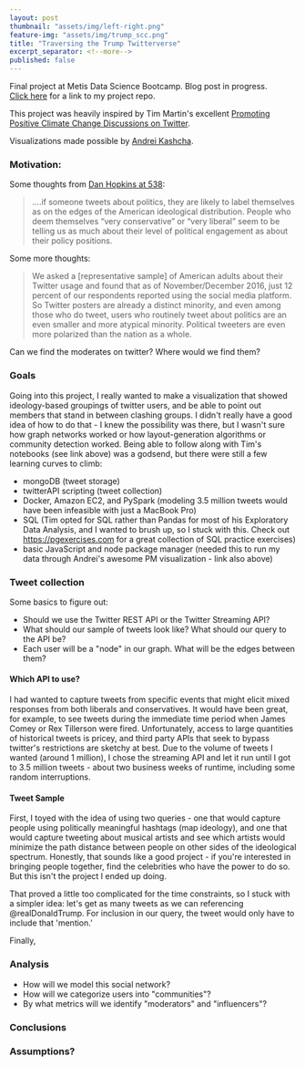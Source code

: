 ```yaml
---
layout: post
thumbnail: "assets/img/left-right.png"
feature-img: "assets/img/trump_scc.png"
title: "Traversing the Trump Twitterverse"
excerpt_separator: <!--more-->
published: false
---
```

Final project at Metis Data Science Bootcamp. Blog post in progress.  
[Click here](https://github.com/jonkislin/traverse) for a link to my project repo.

This project was heavily inspired by Tim Martin's excellent [Promoting Positive Climate Change Discussions on Twitter](https://zeromh.github.io/climate_change_conversations/).

Visualizations made possible by [Andrei Kashcha](https://github.com/anvaka/pm).

<!--more-->
### Motivation:
Some thoughts from [Dan Hopkins at 538](https://fivethirtyeight.com/features/political-twitter-is-no-place-for-moderates):  
> ....if someone tweets about politics, they are likely to label themselves as on the edges of the American ideological distribution. People who deem themselves “very conservative” or “very liberal” seem to be telling us as much about their level of political engagement as about their policy positions.

Some more thoughts:   

>We asked a [representative sample] of American adults about their Twitter usage and found that as of November/December 2016, just 12 percent of our respondents reported using the social media platform. So Twitter posters are already a distinct minority, and even among those who do tweet, users who routinely tweet about politics are an even smaller and more atypical minority. Political tweeters are even more polarized than the nation as a whole.

Can we find the moderates on twitter?
Where would we find them?

### Goals
Going into this project, I really wanted to make a visualization that showed ideology-based groupings
of twitter users, and be able to point out members that stand in between clashing groups. I didn't really
have a good idea of how to do that - I knew the possibility was there, but I wasn't sure how graph networks worked or how layout-generation algorithms or community detection worked.
Being able to follow along with Tim's notebooks (see link above) was a godsend, but there were still a few learning curves to climb:

- mongoDB (tweet storage)
- twitterAPI scripting (tweet collection)
- Docker, Amazon EC2, and PySpark (modeling 3.5 million tweets would have been infeasible with just a MacBook Pro)
- SQL (Tim opted for SQL rather than Pandas for most of his Exploratory Data Analysis, and I wanted to brush up, so I stuck with this. Check out https://pgexercises.com for a great collection of SQL practice exercises)
- basic JavaScript and node package manager (needed this to run my data through Andrei's awesome PM visualization - link also above)


### Tweet collection
Some basics to figure out:
- Should we use the Twitter REST API or the Twitter Streaming API?
- What should our sample of tweets look like? What should our query to the API be?
- Each user will be a "node" in our graph. What will be the edges between them?

#### Which API to use?
I had wanted to capture tweets from specific events that might elicit mixed responses from both liberals and conservatives. It would have been great, for example, to see tweets during the immediate time period when James Comey or Rex Tillerson were fired. Unfortunately, access to large quantities of historical tweets is pricey, and third party APIs that seek to bypass twitter's restrictions are sketchy at best. Due to the volume of tweets I wanted (around 1 million), I chose the streaming API and let it run until I got to 3.5 million tweets - about two business weeks of runtime, including some random interruptions.

<!-- (Did I need to focus on events? There are so many what ifs here!) -->

#### Tweet Sample
First, I toyed with the idea of using two queries - one that would capture people using politically
meaningful hashtags (map ideology), and one that would capture tweeting about musical artists and see which artists would minimize the path distance between people on other sides of the ideological spectrum. Honestly, that sounds like a good project - if you're interested in bringing people
together, find the celebrities who have the power to do so. But this isn't the project I ended up doing.

That proved a little too complicated for the time constraints, so I stuck with a simpler idea: let's get as many tweets as we can referencing @realDonaldTrump. For inclusion in our query, the tweet would only have to include that 'mention.'

Finally,

<!-- can twitter queries be more than just text searches? -->

### Analysis
- How will we model this social network?
- How will we categorize users into "communities"?
- By what metrics will we identify "moderators" and "influencers"?

### Conclusions


### Assumptions?
